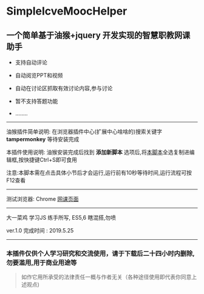 # SimpleIcveMoocHelper

## 一个简单基于油猴+jquery 开发实现的智慧职教网课助手

* 支持自动评论

* 自动阅览PPT和视频

* 自动在讨论区抓取有效讨论内容,参与讨论

* 暂不支持答题功能

* ........

----
油猴插件简单说明: 在浏览器插件中心(扩展中心啥啥的)搜索关键字 **tampermonkey** 等待安装完成

本插件使用说明: 油猴安装完成后找到 **添加新脚本** 选项后,将[本脚本](https://github.com/tuChanged/SimpleIcveMoocHelper/blob/master/src/src.js)全选复制进编辑框,按快捷键Ctrl+S即可食用

注意:本脚本需在点击具体小节后才会运行,运行前有10秒等待时间,运行流程可按F12查看
     
-----

测试浏览器: Chrome  [网课页面](https://mooc.icve.com.cn/profile.html)

----

大一菜鸡 学习JS 练手所写, ES5,6 瞎混搭,勿喷

ver.1.0 完成时间 : 2019.5.25

----

### **本插件仅供个人学习研究和交流使用，请于下载后二十四小时内删除,勿要滥用,用于商业用途等**

> 如作它用所承受的法律责任一概与作者无关（各种途径使用即代表你同意上述观点)
